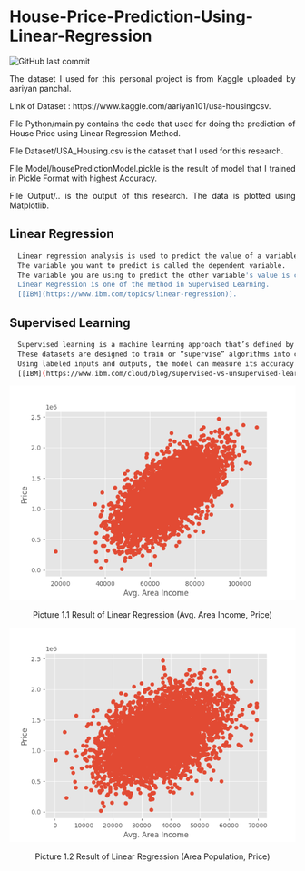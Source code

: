 # House-Price-Prediction-Using-Linear-Regression
![GitHub last commit](https://img.shields.io/github/last-commit/rzkyadhi/House-Price-Prediction-Using-Linear-Regression)


<p align="justify" width="100%">
    The dataset I used for this personal project is from Kaggle uploaded by aariyan panchal.
</p>
<p align="justify" width="100%">
    Link of Dataset : https://www.kaggle.com/aariyan101/usa-housingcsv.
</p>
<p align="justify" width="100%">
    File Python/main.py contains the code that used for doing the prediction of House Price using Linear Regression Method.
</p>
<p align="justify" width="100%">
    File Dataset/USA_Housing.csv is the dataset that I used for this research.
</p>
<p align="justify" width="100%">
    File Model/housePredictionModel.pickle is the result of model that I trained in Pickle Format with highest Accuracy.
</p>
<p align="justify" width="100%">
    File Output/.. is the output of this research. The data is plotted using Matplotlib.
</p>

## Linear Regression
```bash
  Linear regression analysis is used to predict the value of a variable based on the value of another variable. 
  The variable you want to predict is called the dependent variable. 
  The variable you are using to predict the other variable's value is called the independent variable. 
  Linear Regression is one of the method in Supervised Learning.
  [[IBM](https://www.ibm.com/topics/linear-regression)].
```

## Supervised Learning
```bash
  Supervised learning is a machine learning approach that’s defined by its use of labeled datasets. 
  These datasets are designed to train or “supervise” algorithms into classifying data or predicting outcomes accurately. 
  Using labeled inputs and outputs, the model can measure its accuracy and learn over time.
  [[IBM](https://www.ibm.com/cloud/blog/supervised-vs-unsupervised-learning)].
```

<p align="center" width="100%">
    <img src="https://github.com/rzkyadhi/House-Price-Prediction-Using-Linear-Regression/blob/main/Output/Output(Avg.%20Area%20Income%2C%20Price).png">
</p>
<p align="center" width="100%">
    Picture 1.1 Result of Linear Regression (Avg. Area Income, Price)
</p>
<p align="center" width="100%">
    <img src="https://github.com/rzkyadhi/House-Price-Prediction-Using-Linear-Regression/blob/main/Output/Output(Area%20Population%2C%20Price).png">
</p>
<p align="center" width="100%">
    Picture 1.2 Result of Linear Regression (Area Population, Price)
</p>

